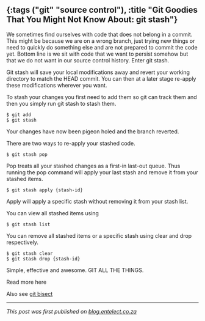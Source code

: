 {:tags ("git" "source control"), :title "Git Goodies That You Might Not Know About: git stash"}
-----
We sometimes find ourselves with code that does not belong in a commit. This might be because we are on a wrong branch, just trying new things or need to quickly do something else and are not prepared to commit the code yet. Bottom line is we sit with code that we want to persist somehow but that we do not want in our source control history. Enter git stash.

Git stash will save your local modifications away and revert your working directory to match the HEAD commit. You can then at a later stage re-apply these modifications wherever you want.

To stash your changes you first need to add them so git can track them and then you simply run git stash to stash them.
<pre><code class="language-css">$ git add
$ git stash</code></pre>

Your changes have now been pigeon holed and the branch reverted.

There are two ways to re-apply your stashed code. 

<pre><code class="language-bash">$ git stash pop</code></pre>
Pop treats all your stashed changes as a first-in last-out queue. Thus running the pop command will apply your last stash and remove it from your stashed items.

<pre><code class="language-bash">$ git stash apply {stash-id}</code></pre>
Apply will apply a specific stash without removing it from your stash list. 

You can view all stashed items using

<pre><code class="language-bash">$ git stash list</code></pre>
You can remove all stashed items or a specific stash using clear and drop respectively.

<pre><code class="language-bash">$ git stash clear
$ git stash drop {stash-id}</code></pre>
Simple, effective and awesome. GIT ALL THE THINGS.

Read more here

Also see [git bisect](/git-bisect/)
___
*This post was first published on [blog.entelect.co.za](http://blog.entelect.co.za/home)*

<a href="http://www.codeproject.com/script/Articles/BlogFeedList.aspx?amid=8804440" rel="tag" style="display:none">CodeProject</a>
